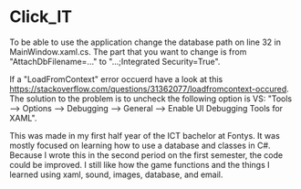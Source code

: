 # Click_IT

To be able to use the application change the database path on line 32 in MainWindow.xaml.cs. The part that you want to change is from "AttachDbFilename=..." to "...;Integrated Security=True".

If a "LoadFromContext" error occuerd have a look at this https://stackoverflow.com/questions/31362077/loadfromcontext-occured. The solution to the problem is to uncheck the following option is VS: "Tools –> Options –> Debugging –> General –> Enable UI Debugging Tools for XAML".

This was made in my first half year of the ICT bachelor at Fontys. It was mostly focused on learning how to use a database and classes in C#. Because I wrote this in the second period on the first semester, the code could be improved. I still like how the game functions and the things I learned using xaml, sound, images, database, and email. 
